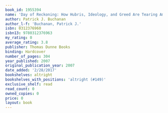 ```yaml
---
book_id: 1955394
name: 'Day of Reckoning: How Hubris, Ideology, and Greed Are Tearing America Apart'
author: Patrick J. Buchanan
author_l-f: 'Buchanan, Patrick J.'
isbn: 0312376960
isbn13: 9780312376963
my_rating: 0
average_rating: 3.8
publisher: Thomas Dunne Books
binding: Hardcover
number_of_pages: 304
year_published: 2007
original_publication_year: 2007
date_added: '2/28/2017'
bookshelves: altright
bookshelves_with_positions: 'altright (#149)'
exclusive_shelf: read
read_count: 0
owned_copies: 0
price: 0
layout: book
---
```


